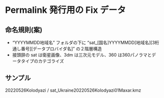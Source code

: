 # Permalink 発行用の Fix データ

## 命名規則(案)
* “YYYYMMDD地域名” フォルダの下に “sat_[国名]YYYYMMDD[地域名][3桁通し番号][データプロバイダ名]” の２階層構造
* 接頭辞の sat は衛星画像、3dm は三次元モデル、360 は360パノラマとデータタイプのカテゴライズ

## サンプル
20220526Kolodyazi / sat_Ukraine20220526Kolodyazi01Maxar.kmz
